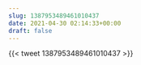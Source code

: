 ```yaml
---
slug: 1387953489461010437
date: 2021-04-30 02:14:33+00:00
draft: false
---
```


{{< tweet 1387953489461010437 >}}
